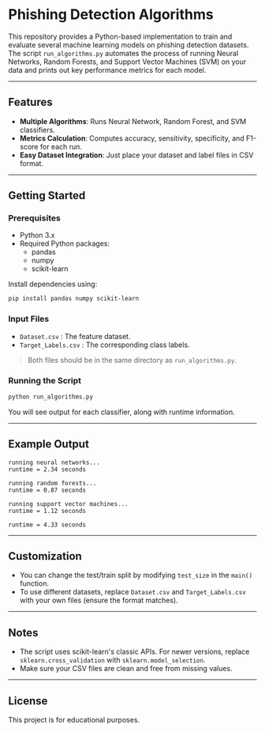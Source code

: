 # Phishing Detection Algorithms

This repository provides a Python-based implementation to train and evaluate several machine learning models on phishing detection datasets. The script `run_algorithms.py` automates the process of running Neural Networks, Random Forests, and Support Vector Machines (SVM) on your data and prints out key performance metrics for each model.

---

## Features

- **Multiple Algorithms**: Runs Neural Network, Random Forest, and SVM classifiers.
- **Metrics Calculation**: Computes accuracy, sensitivity, specificity, and F1-score for each run.
- **Easy Dataset Integration**: Just place your dataset and label files in CSV format.

---

## Getting Started

### Prerequisites

- Python 3.x
- Required Python packages:
  - pandas
  - numpy
  - scikit-learn

Install dependencies using:

```bash
pip install pandas numpy scikit-learn
```

### Input Files

- `Dataset.csv` : The feature dataset.
- `Target_Labels.csv` : The corresponding class labels.

> Both files should be in the same directory as `run_algorithms.py`.

### Running the Script

```bash
python run_algorithms.py
```

You will see output for each classifier, along with runtime information.

---

## Example Output

```
running neural networks...
runtime = 2.34 seconds

running random forests...
runtime = 0.87 seconds

running support vector machines...
runtime = 1.12 seconds

runtime = 4.33 seconds
```

---



## Customization

- You can change the test/train split by modifying `test_size` in the `main()` function.
- To use different datasets, replace `Dataset.csv` and `Target_Labels.csv` with your own files (ensure the format matches).

---

## Notes

- The script uses scikit-learn's classic APIs. For newer versions, replace `sklearn.cross_validation` with `sklearn.model_selection`.
- Make sure your CSV files are clean and free from missing values.

---

## License

This project is for educational purposes.
